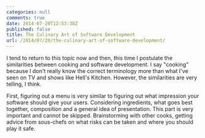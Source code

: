 ```yaml
---
categories: null
comments: true
date: 2014-07-20T12:53:38Z
published: false
title: The Culinary Art of Software Development
url: /2014/07/20/the-culinary-art-of-software-development/
---
```


I tend to return to this topic now and then, this time I postulate the
similarities between cooking and software development.  I say
"cooking" because I don't really know the correct terminology more
than what I've seen on TV and shows like Hell's Kitchen.  However, the
similarities are very telling, I think.

First, figuring out a menu is very similar to figuring out what
impression your software should give your users.  Considering
ingredients, what goes best together, composition and a general idea
of presentation.  This part is very important and cannot be skipped.
Brainstorming with other cooks, getting advice from sous-chefs on what
risks can be taken and where you should play it safe.

